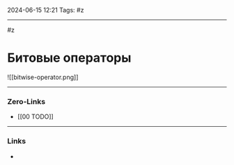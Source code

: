 2024-06-15 12:21
Tags: #z

___
#z 
# Битовые операторы

![[bitwise-operator.png]]

___
### Zero-Links
- [[00 TODO]] 

___
### Links
- 